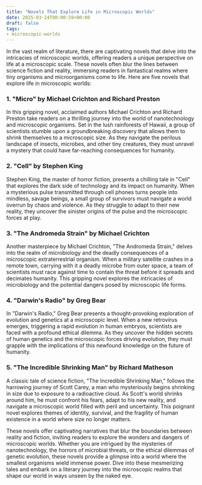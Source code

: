 ```yaml
---
title: "Novels That Explore Life in Microscopic Worlds"
date: 2025-03-24T00:00:59+00:00
draft: false
tags: 
- microscopic-worlds
---
```


In the vast realm of literature, there are captivating novels that delve into the intricacies of microscopic worlds, offering readers a unique perspective on life at a microscopic scale. These novels often blur the lines between science fiction and reality, immersing readers in fantastical realms where tiny organisms and microorganisms come to life. Here are five novels that explore life in microscopic worlds:

### 1. "Micro" by Michael Crichton and Richard Preston

In this gripping novel, acclaimed authors Michael Crichton and Richard Preston take readers on a thrilling journey into the world of nanotechnology and microscopic organisms. Set in the lush rainforests of Hawaii, a group of scientists stumble upon a groundbreaking discovery that allows them to shrink themselves to a microscopic size. As they navigate the perilous landscape of insects, microbes, and other tiny creatures, they must unravel a mystery that could have far-reaching consequences for humanity.

### 2. "Cell" by Stephen King

Stephen King, the master of horror fiction, presents a chilling tale in "Cell" that explores the dark side of technology and its impact on humanity. When a mysterious pulse transmitted through cell phones turns people into mindless, savage beings, a small group of survivors must navigate a world overrun by chaos and violence. As they struggle to adapt to their new reality, they uncover the sinister origins of the pulse and the microscopic forces at play.

### 3. "The Andromeda Strain" by Michael Crichton

Another masterpiece by Michael Crichton, "The Andromeda Strain," delves into the realm of microbiology and the deadly consequences of a microscopic extraterrestrial organism. When a military satellite crashes in a remote town, carrying with it a deadly microbe from outer space, a team of scientists must race against time to contain the threat before it spreads and decimates humanity. This gripping novel explores the intricacies of microbiology and the potential dangers posed by microscopic life forms.

### 4. "Darwin's Radio" by Greg Bear

In "Darwin's Radio," Greg Bear presents a thought-provoking exploration of evolution and genetics at a microscopic level. When a new retrovirus emerges, triggering a rapid evolution in human embryos, scientists are faced with a profound ethical dilemma. As they uncover the hidden secrets of human genetics and the microscopic forces driving evolution, they must grapple with the implications of this newfound knowledge on the future of humanity.

### 5. "The Incredible Shrinking Man" by Richard Matheson

A classic tale of science fiction, "The Incredible Shrinking Man," follows the harrowing journey of Scott Carey, a man who mysteriously begins shrinking in size due to exposure to a radioactive cloud. As Scott's world shrinks around him, he must confront his fears, adapt to his new reality, and navigate a microscopic world filled with peril and uncertainty. This poignant novel explores themes of identity, survival, and the fragility of human existence in a world where size no longer matters.

These novels offer captivating narratives that blur the boundaries between reality and fiction, inviting readers to explore the wonders and dangers of microscopic worlds. Whether you are intrigued by the mysteries of nanotechnology, the horrors of microbial threats, or the ethical dilemmas of genetic evolution, these novels provide a glimpse into a world where the smallest organisms wield immense power. Dive into these mesmerizing tales and embark on a literary journey into the microscopic realms that shape our world in ways unseen by the naked eye.